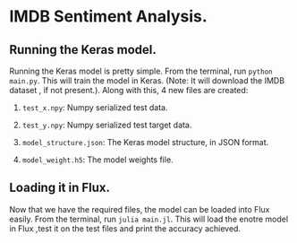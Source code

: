 # IMDB Sentiment Analysis.

## Running the Keras model.

Running the Keras model is pretty simple. From the terminal, run `python main.py`. This will train the model in Keras. (Note: It will download the IMDB dataset , if not present.). Along with this, 4 new files are created:

1. `test_x.npy`: Numpy serialized test data.

2. `test_y.npy`: Numpy serialized test target data.

3. `model_structure.json`: The Keras model structure, in JSON format.

4. `model_weight.h5`: The model weights file.

## Loading it in Flux.

Now that we have the required files, the model can be loaded into Flux easily. From the terminal, run `julia main.jl`. This will load  the enotre model in Flux ,test it on the test files and print the accuracy achieved.